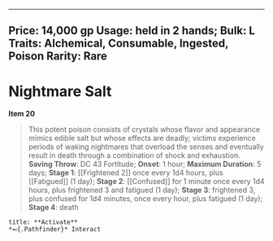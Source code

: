
---
Price: 14,000 gp
Usage: held in 2 hands;
Bulk: L
Traits: Alchemical, Consumable, Ingested, Poison
Rarity: Rare
---

# Nightmare Salt

**Item 20**

> This potent poison consists of crystals whose flavor and appearance mimics edible salt but whose effects are deadly; victims experience periods of waking nightmares that overload the senses and eventually result in death through a combination of shock and exhaustion.
**Saving Throw**: DC 43 Fortitude;
**Onset**: 1 hour;
**Maximum Duration**: 5 days;
**Stage 1**:  [[Frightened 2]] once every 1d4 hours, plus [[Fatigued]] (1 day);
**Stage 2**:  [[Confused]] for 1 minute once every 1d4 hours, plus frightened 3 and fatigued (1 day);
**Stage 3**: frightened 3, plus confused for 1d4 minutes, once every hour, plus fatigued (1 day);
**Stage 4**: death

```ad-embed-ability
title: **Activate**
*⬻{.Pathfinder}* Interact 
```
